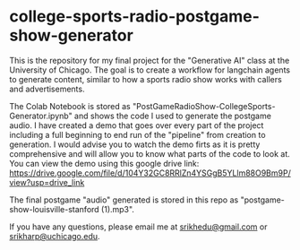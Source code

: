 # college-sports-radio-postgame-show-generator
This is the repository for my final project for the "Generative AI" class at the University of Chicago. The goal is to create a workflow for langchain agents to generate content, similar to how a sports radio show works with callers and advertisements.

The Colab Notebook is stored as "PostGameRadioShow-CollegeSports-Generator.ipynb" and shows the code I used to generate the postgame audio. I have created a demo that goes over every part of the project including a full beginning to end run of the "pipeline" from creation to generation. I would advise you to watch the demo firts as it is pretty comprehensive and will allow you to know what parts of the code to look at. You can view the demo using this google drive link: https://drive.google.com/file/d/104Y32GC8RRlZn4YSGgB5YLlm88O9Bm9P/view?usp=drive_link

The final postgame "audio" generated is stored in this repo as "postgame-show-louisville-stanford (1).mp3".

If you have any questions, please email me at srikhedu@gmail.com or srikharp@uchicago.edu.

